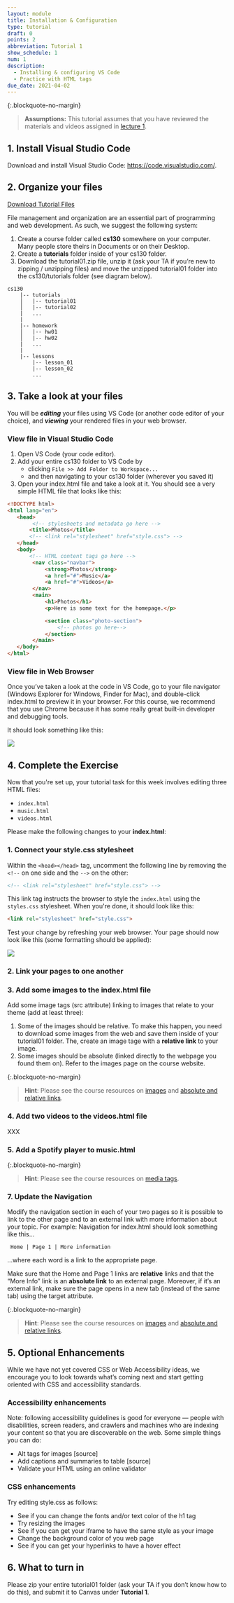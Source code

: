 ```yaml
---
layout: module
title: Installation & Configuration
type: tutorial
draft: 0
points: 2
abbreviation: Tutorial 1
show_schedule: 1
num: 1
description:
  - Installing & configuring VS Code
  - Practice with HTML tags
due_date: 2021-04-02
---
```


{:.blockquote-no-margin}
> **Assumptions:** This tutorial assumes that you have reviewed the materials and videos assigned in [lecture 1](/spring2021/lectures/lecture01).

## 1. Install Visual Studio Code
Download and install Visual Studio Code: <a href="https://code.visualstudio.com/" target="_blank">https://code.visualstudio.com/</a>. 

## 2. Organize your files
<a href="/spring2021/course-files/tutorials/tutorial01.zip" class="nu-button">Download Tutorial Files <i class="fas fa-download"></i></a>

File management and organization are an essential part of programming and web development. As such, we suggest the following system:
1. Create a course folder called **cs130** somewhere on your computer. Many people store theirs in Documents or on their Desktop.
2. Create a **tutorials** folder inside of your cs130 folder.
3. Download the tutorial01.zip file, unzip it (ask your TA if you’re new to zipping / unzipping files) and move the unzipped tutorial01 folder into the cs130/tutorials folder (see diagram below).


```
cs130
    |-- tutorials
    │   |-- tutorial01
    │   |-- tutorial02
    |   ...
    |
    |-- homework
    │   |-- hw01
    │   |-- hw02
    |   ...
    |
    |-- lessons
        |-- lesson_01
        |-- lesson_02
        ...
```

## 3. Take a look at your files
You will be ***editing*** your files using VS Code (or another code editor of your choice), and ***viewing*** your rendered files in your web browser.

### View file in Visual Studio Code
1. Open VS Code (your code editor).
2. Add your entire cs130 folder to VS Code by 
   * clicking `File >> Add Folder to Workspace...`  
   * and then navigating to your cs130 folder (wherever you saved it)
3. Open your index.html file and take a look at it. You should see a very simple HTML file that looks like this:

```html
<!DOCTYPE html>
<html lang="en">
   <head>
        <!-- stylesheets and metadata go here -->
       <title>Photos</title>       
       <!-- <link rel="stylesheet" href="style.css"> -->
   </head>
   <body>
       <!-- HTML content tags go here -->
        <nav class="navbar">
            <strong>Photos</strong>
            <a href="#">Music</a>
            <a href="#">Videos</a>
        </nav>
        <main>
            <h1>Photos</h1>
            <p>Here is some text for the homepage.</p>

            <section class="photo-section">
                <!-- photos go here-->
            </section>
        </main>
   </body>
</html>
```

### View file in Web Browser 
Once you’ve taken a look at the code in VS Code, go to your file navigator (Windows Explorer for Windows, Finder for Mac), and double-click index.html to preview it in your browser. For this course, we recommend that you use Chrome because it has some really great built-in developer and debugging tools.

It should look something like this:

<img class="frame xsmall" src="/spring2021/assets/images/tutorials/tutorial01a.png" />

## 4. Complete the Exercise
Now that you're set up, your tutorial task for this week involves editing three HTML files:
* `index.html`
* `music.html`
* `videos.html`  
            
Please make the following changes to your **index.html**:

### 1. Connect your style.css stylesheet
Within the `<head></head>` tag, uncomment the following line by removing the `<!--` on one side and the `-->` on the other:

```html
<!-- <link rel="stylesheet" href="style.css"> -->
```

This link tag instructs the browser to style the `index.html` using the `styles.css` stylesheet. When you're done, it should look like this:

```html
<link rel="stylesheet" href="style.css">
```

Test your change by refreshing your web browser. Your page should now look like this (some formatting should be applied):

<img class="frame medium" src="/spring2021/assets/images/tutorials/tutorial01b.png" />


### 2. Link your pages to one another

### 3. Add some images to the index.html file
Add some image tags (src attribute) linking to images that relate to your theme (add at least three):
1. Some of the images should be relative. To make this happen, you need to download some images from the web and save them inside of your tutorial01 folder. The, create an image tage with a **relative link** to your image.
2. Some images should be absolute (linked directly to the webpage you found them on). Refer to the images page on the course website.

{:.blockquote-no-margin}
> **Hint**: Please see the course resources on [images](/spring2021/html-reference/images/) and [absolute and relative links](/spring2021/html-reference/links/).

### 4. Add two videos to the videos.html file
XXX

### 5. Add a Spotify player to music.html

{:.blockquote-no-margin}
> **Hint**: Please see the course resources on [media tags](/spring2021/html-reference/media-tags/).


### 7. Update the Navigation
Modify the navigation section in each of your two pages so it is possible to link to the other page and to an external link with more information about your topic. For example:  Navigation for index.html should look something like this...

``` Home | Page 1 | More information```

...where each word is a link to the appropriate page.

Make sure that the Home and Page 1 links are **relative** links and that the “More Info” link is an **absolute link** to an external page. Moreover, if it’s an external link, make sure the page opens in a new tab (instead of the same tab) using the target attribute.

{:.blockquote-no-margin}
> **Hint**: Please see the course resources on [images](/spring2021/html-reference/images/) and [absolute and relative links](/spring2021/html-reference/links/).

## 5. Optional Enhancements
While we have not yet covered CSS or Web Accessibility ideas, we encourage you to look towards what’s coming next and start getting oriented with CSS and accessibility standards.

### Accessibility enhancements
Note: following accessibility guidelines is good for everyone — people with disabilities, screen readers, and crawlers and machines who are indexing your content so that you are discoverable on the web. Some simple things you can do:

* Alt tags for images [source]
* Add captions and summaries to table [source]
* Validate your HTML using an online validator

### CSS enhancements
Try editing style.css as follows:
* See if you can change the fonts and/or text color of the h1 tag
* Try resizing the images
* See if you can get your iframe to have the same style as your image
* Change the background color of you web page
* See if you can get your hyperlinks to have a hover effect


## 6. What to turn in
Please zip your entire tutorial01 folder (ask your TA if you don’t know how to do this), and submit it to Canvas under **Tutorial 1**.
